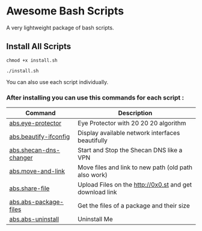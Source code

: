 # Awesome Bash Scripts

A very lightweight package of bash scripts.




## Install All Scripts

```
chmod +x install.sh
```

```
./install.sh
```


You can also use each script individually.


### After installing you can use this commands for each script :
| Command                                          | Description                              |
| ------------------------------------------------ | ---------------------------------------- |
| [abs.eye-protector](<Scripts/Eye Protector>) | Eye Protector with 20 20 20 algorithm          |
| [abs.beautify-ifconfig](<Scripts/Beautify Ifconfig>)            | Display available network interfaces beautifully |
| [abs.shecan-dns-changer](<Scripts/Shecan DNS Changer>)             | Start and Stop the Shecan DNS like a VPN          |
| [abs.move-and-link](<Scripts/Move And Link>) | Move files and link to new path (old path also work)          |
| [abs.share-file](<Scripts/Share File>) | Upload Files on the http://0x0.st and get download link          |
| [abs.abs-package-files](<Scripts/Package Files>) | Get the files of a package and their size           |
| [abs.abs-uninstall](<Scripts/ABS Uninstall>) | Uninstall Me          |






